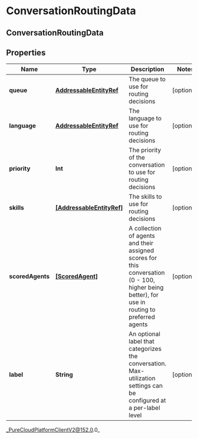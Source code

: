 # ConversationRoutingData

## ConversationRoutingData

## Properties

|Name | Type | Description | Notes|
|------------ | ------------- | ------------- | -------------|
| **queue** | [**AddressableEntityRef**](AddressableEntityRef) | The queue to use for routing decisions | [optional] |
| **language** | [**AddressableEntityRef**](AddressableEntityRef) | The language to use for routing decisions | [optional] |
| **priority** | **Int** | The priority of the conversation to use for routing decisions | [optional] |
| **skills** | [**[AddressableEntityRef]**](AddressableEntityRef) | The skills to use for routing decisions | [optional] |
| **scoredAgents** | [**[ScoredAgent]**](ScoredAgent) | A collection of agents and their assigned scores for this conversation (0 - 100, higher being better), for use in routing to preferred agents | [optional] |
| **label** | **String** | An optional label that categorizes the conversation.  Max-utilization settings can be configured at a per-label level | [optional] |



_PureCloudPlatformClientV2@152.0.0_
